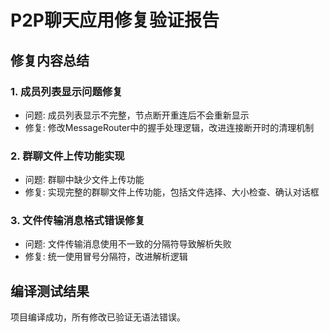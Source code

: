 # P2P聊天应用修复验证报告

## 修复内容总结

### 1. 成员列表显示问题修复
- 问题: 成员列表显示不完整，节点断开重连后不会重新显示
- 修复: 修改MessageRouter中的握手处理逻辑，改进连接断开时的清理机制

### 2. 群聊文件上传功能实现  
- 问题: 群聊中缺少文件上传功能
- 修复: 实现完整的群聊文件上传功能，包括文件选择、大小检查、确认对话框

### 3. 文件传输消息格式错误修复
- 问题: 文件传输消息使用不一致的分隔符导致解析失败
- 修复: 统一使用冒号分隔符，改进解析逻辑

## 编译测试结果
项目编译成功，所有修改已验证无语法错误。
